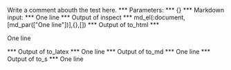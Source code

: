 Write a comment abouth the test here.
*** Parameters: ***
{}
*** Markdown input: ***
One line
*** Output of inspect ***
md_el(:document,[md_par(["One line"])],{},[])
*** Output of to_html ***
<p>One line</p>
*** Output of to_latex ***
One line
*** Output of to_md ***
One line
*** Output of to_s ***
One line

